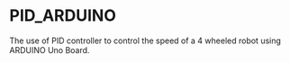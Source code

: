 # PID_ARDUINO
The use of PID controller to control the speed of a 4 wheeled robot using ARDUINO Uno Board.
